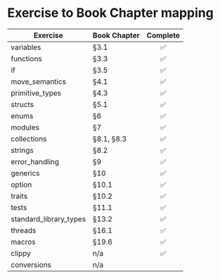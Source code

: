 # Exercise to Book Chapter mapping

| Exercise               | Book Chapter | Complete |
| ---------------------- | ------------ | :------: |
| variables              | §3.1         |    ✅    |
| functions              | §3.3         |    ✅    |
| if                     | §3.5         |    ✅    |
| move_semantics         | §4.1         |    ✅    |
| primitive_types        | §4.3         |    ✅    |
| structs                | §5.1         |    ✅    |
| enums                  | §6           |    ✅    |
| modules                | §7           |    ✅    |
| collections            | §8.1, §8.3   |    ✅    |
| strings                | §8.2         |    ✅    |
| error_handling         | §9           |    ✅    |
| generics               | §10          |    ✅    |
| option                 | §10.1        |    ✅    |
| traits                 | §10.2        |    ✅    |
| tests                  | §11.1        |    ✅    |
| standard_library_types | §13.2        |    ✅    |
| threads                | §16.1        |    ✅    |
| macros                 | §19.6        |    ✅    |
| clippy                 | n/a          |    ✅    |
| conversions            | n/a          |          |
